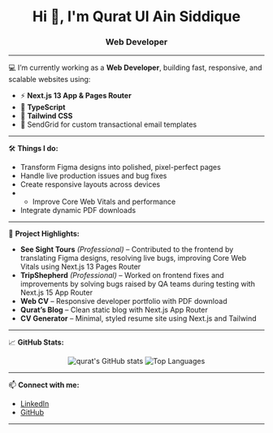<h1 align="center">Hi 👋, I'm Qurat Ul Ain Siddique</h1>
<h3 align="center">Web Developer </h3>

---

💻 I’m currently working as a **Web Developer**, building fast, responsive, and scalable websites using:

- ⚡ **Next.js 13 App & Pages Router**
- 🧠 **TypeScript**
- 🎨 **Tailwind CSS**
- 💌 SendGrid for custom transactional email templates

---

🛠️ **Things I do:**

- Transform Figma designs into polished, pixel-perfect pages
- Handle live production issues and bug fixes
- Create responsive layouts across devices
- - Improve Core Web Vitals and performance
- Integrate dynamic PDF downloads

---

📌 **Project Highlights:**

- **See Sight Tours** *(Professional)* – Contributed to the frontend by translating Figma designs, resolving live bugs, improving Core Web Vitals using Next.js 13 Pages Router
- **TripShepherd** *(Professional)* – Worked on frontend fixes and improvements by solving bugs raised by QA teams during testing with Next.js 15 App Router
- **Web CV** – Responsive developer portfolio with PDF download  
- **Qurat’s Blog** – Clean static blog with Next.js App Router  
- **CV Generator** – Minimal, styled resume site using Next.js and Tailwind  

---


📈 **GitHub Stats:**

<p align="center">
  <img src="https://github-readme-stats.vercel.app/api?username=quratulain-siddique&show_icons=true&theme=radical" alt="qurat's GitHub stats" />
  <img src="https://github-readme-stats.vercel.app/api/top-langs/?username=quratulain-siddique&layout=compact&theme=radical" alt="Top Languages" />
</p>

---

📫 **Connect with me:**

- [LinkedIn](https://www.linkedin.com/in/quratulain-siddique/)
- [GitHub](https://github.com/quratulain-siddique)

---

